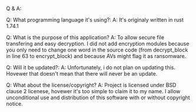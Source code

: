 Q & A:

Q: What programming language it's using?: 
A: It's originaly written in rust 1.74.1

Q: What is the purpose of this application? 
A: To allow secure file transfering and easy decryption. I did not add encryption modules because you only need to change one word in the source code (from decrypt_block in line 63 to encrypt_block) and because AVs might flag it as ransomware.

Q: Will it be updated?: 
A: Unfortunately, i do not plan on updating this. Hovewer that doesn't mean that there will never be an update.

Q: What about the license/copyright? 
A: Project is licensed under BSD clause 2 licenese, hovewer it's too simple to claim it to my name. I allow unconditional use and distribution of this software with or without copyright notice.
